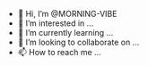 - 👋 Hi, I’m @MORNING-VIBE
- 👀 I’m interested in ...
- 🌱 I’m currently learning ...
- 💞️ I’m looking to collaborate on ...
- 📫 How to reach me ...

<!---
MORNING-VIBE/MORNING-VIBE is a ✨ special ✨ repository because its `README.md` (this file) appears on your GitHub profile.
You can click the Preview link to take a look at your changes.
--->
